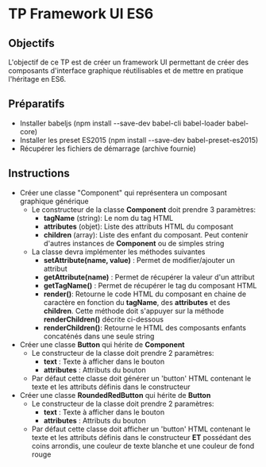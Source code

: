 # TP Framework UI ES6

## Objectifs

L'objectif de ce TP est de créer un framework UI permettant de créer des composants d'interface graphique réutilisables et de mettre en pratique l'héritage en ES6.

## Préparatifs

- Installer babeljs (npm install --save-dev babel-cli babel-loader babel-core)
- Installer les preset ES2015 (npm install --save-dev babel-preset-es2015)
- Récupérer les fichiers de démarrage (archive fournie)

## Instructions

- Créer une classe "Component" qui représentera un composant graphique générique
    + Le constructeur de la classe **Component** doit prendre 3 paramètres:
        * **tagName** (string): Le nom du tag HTML
        * **attributes** (objet): Liste des attributs HTML du composant
        * **children** (array): Liste des enfant du composant. Peut contenir d'autres instances de **Component** ou de simples string
    + La classe devra implémenter les méthodes suivantes
        * **setAttribute(name, value)** : Permet de modifier/ajouter un attribut
        * **getAttribute(name)** : Permet de récupérer la valeur d'un attribut
        * **getTagName()** : Permet de récupérer le tag du composant HTML
        * **render()**: Retourne le code HTML du composant en chaine de caractère en fonction du **tagName**, des **attributes** et des **children**. Cette méthode doit s'appuyer sur la méthode **renderChildren()** décrite ci-dessous
        * **renderChildren()**: Retourne le HTML des composants enfants concaténés dans une seule string
- Créer une classe **Button** qui hérite de **Component**
    + Le constructeur de la classe doit prendre 2 paramètres:
        * **text** : Texte à afficher dans le bouton
        * **attributes** : Attributs du bouton
    + Par défaut cette classe doit générer un 'button' HTML contenant le texte et les attributs définis dans le constructeur
- Créer une classe **RoundedRedButton** qui hérite de **Button**
    + Le constructeur de la classe doit prendre 2 paramètres:
        * **text** : Texte à afficher dans le bouton
        * **attributes** : Attributs du bouton
    + Par défaut cette classe doit afficher un 'button' HTML contenant le texte et les attributs définis dans le constructeur **ET** possédant des coins arrondis, une couleur de texte blanche et une couleur de fond rouge